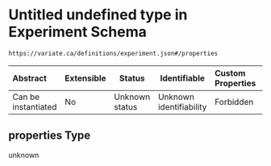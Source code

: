 # Untitled undefined type in Experiment Schema

```txt
https://variate.ca/definitions/experiment.json#/properties
```




| Abstract            | Extensible | Status         | Identifiable            | Custom Properties | Additional Properties | Access Restrictions | Defined In                                                                                   |
| :------------------ | ---------- | -------------- | ----------------------- | :---------------- | --------------------- | ------------------- | -------------------------------------------------------------------------------------------- |
| Can be instantiated | No         | Unknown status | Unknown identifiability | Forbidden         | Allowed               | none                | [experiment.schema.json\*](../out/definitions/experiment.schema.json "open original schema") |

## properties Type

unknown
